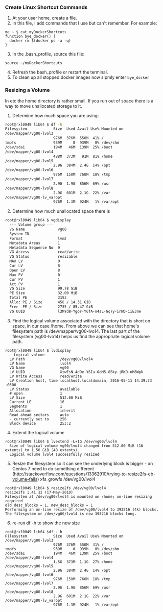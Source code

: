 ### Create Linux Shortcut Commands

1. At your user home, create a file.
2. In this file, I add commands that I use but can't remember. For example:

  ```
  me ~ $ cat myDockerShortcuts
  function bye_docker() {
    docker rm $(docker ps -a -q)
  }
```
3. In the .bash_profile, source this file:

  ```
  source ~/myDockerShortcuts
  ```

4. Refresh the bash_profile or restart the terminal.
5. To clean up all stopped docker images now sipmly enter `bye_docker`

### Resizing a Volume

In etc the home directory is rather small.  If you run out of space there is a way to move unallocated storage to it.

1. Determine how much space you are using:
```bash
root@rxl0049 lib64 $ df -h
Filesystem            Size  Used Avail Use% Mounted on
/dev/mapper/vg00-lvol3
                      976M  376M  550M  41% /
tmpfs                 939M     0  939M   0% /dev/shm
/dev/sda1             194M   46M  139M  25% /boot
/dev/mapper/vg00-lvol4
                      488M  373M   91M  81% /home
/dev/mapper/vg00-lvol5
                      2.9G  384M  2.4G  14% /opt
/dev/mapper/vg00-lvol6
                      976M  158M  768M  18% /tmp
/dev/mapper/vg00-lvol7
                      2.9G  1.9G  856M  69% /usr
/dev/mapper/vg00-lvol8
                      2.9G  601M  2.1G  22% /var
/dev/mapper/vg00-lv_varopt
                      976M  1.3M  924M   1% /var/opt
```  
2. Determine how much unallocated space there is
```bash
root@rxl0049 lib64 $ vgdisplay
  --- Volume group ---
  VG Name               vg00
  System ID
  Format                lvm2
  Metadata Areas        1
  Metadata Sequence No  9
  VG Access             read/write
  VG Status             resizable
  MAX LV                0
  Cur LV                8
  Open LV               8
  Max PV                0
  Cur PV                1
  Act PV                1
  VG Size               99.78 GiB
  PE Size               32.00 MiB
  Total PE              3193
  Alloc PE / Size       458 / 14.31 GiB
  Free  PE / Size       2735 / 85.47 GiB
  VG UUID               l3MYd8-Ygor-Y6fA-n4sL-Gq7y-irWD-iiEJme
```
3. Find the logical volume associated with the directory that is short on space, in our case /home.  From above we can see that home's filesystem path is /dev/mapper/vg00-lvo14.  The last part of the filesystem (vg00-lvo14) helps us find the appropriate logical volume path.
```
root@rxl0049 lib64 $ lvdisplay
--- Logical volume ---
  LV Path                /dev/vg00/lvol4
  LV Name                lvol4
  VG Name                vg00
  LV UUID                XtwFsN-4d9e-Y6Iu-OcM5-8Bky-jRKD-nM8Wpk
  LV Write Access        read/write
  LV Creation host, time localhost.localdomain, 2016-05-11 14:39:23 -0500
  LV Status              available
  # open                 1
  LV Size                512.00 MiB
  Current LE             16
  Segments               1
  Allocation             inherit
  Read ahead sectors     auto
  - currently set to     256
  Block device           253:2
```
4. Extend the logical volume
```
root@rxl0049 lib64 $ lvextend -L+1G /dev/vg00/lvol4
  Size of logical volume vg00/lvol4 changed from 512.00 MiB (16 extents) to 1.50 GiB (48 extents).
  Logical volume lvol4 successfully resized
```
5. Resize the filesystem so it can see the underlying block is bigger - on Centos 7 need to do something different (http://stackoverflow.com/questions/13362910/trying-to-resize2fs-eb-volume-fails) xfs_growfs /dev/vg00/lvol4
```
root@rxl0049 lib64 $ resize2fs /dev/vg00/lvol4
resize2fs 1.41.12 (17-May-2010)
Filesystem at /dev/vg00/lvol4 is mounted on /home; on-line resizing required
old desc_blocks = 1, new_desc_blocks = 1
Performing an on-line resize of /dev/vg00/lvol4 to 393216 (4k) blocks.
The filesystem on /dev/vg00/lvol4 is now 393216 blocks long.
```
6. re-run df -h to show the new size
```
root@rxl0049 lib64 $df - h
Filesystem            Size  Used Avail Use% Mounted on
/dev/mapper/vg00-lvol3
                      976M  376M  550M  41% /
tmpfs                 939M     0  939M   0% /dev/shm
/dev/sda1             194M   46M  139M  25% /boot
/dev/mapper/vg00-lvol4
                      1.5G  373M  1.1G  27% /home
/dev/mapper/vg00-lvol5
                      2.9G  384M  2.4G  14% /opt
/dev/mapper/vg00-lvol6
                      976M  158M  768M  18% /tmp
/dev/mapper/vg00-lvol7
                      2.9G  1.9G  856M  69% /usr
/dev/mapper/vg00-lvol8
                      2.9G  601M  2.1G  22% /var
/dev/mapper/vg00-lv_varopt
                      976M  1.3M  924M   1% /var/opt
```
